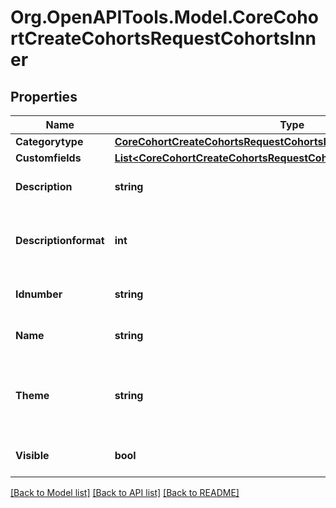 # Org.OpenAPITools.Model.CoreCohortCreateCohortsRequestCohortsInner

## Properties

Name | Type | Description | Notes
------------ | ------------- | ------------- | -------------
**Categorytype** | [**CoreCohortCreateCohortsRequestCohortsInnerCategorytype**](CoreCohortCreateCohortsRequestCohortsInnerCategorytype.md) |  | [optional] 
**Customfields** | [**List&lt;CoreCohortCreateCohortsRequestCohortsInnerCustomfieldsInner&gt;**](CoreCohortCreateCohortsRequestCohortsInnerCustomfieldsInner.md) |  | [optional] 
**Description** | **string** | cohort description | [optional] [default to "null"]
**Descriptionformat** | **int** | description format (1 &#x3D; HTML, 0 &#x3D; MOODLE, 2 &#x3D; PLAIN, or 4 &#x3D; MARKDOWN) | [optional] [default to 1]
**Idnumber** | **string** | cohort idnumber | [optional] [default to "null"]
**Name** | **string** | cohort name | [optional] [default to "null"]
**Theme** | **string** | the cohort theme. The allowcohortthemes setting must be enabled on Moodle | [optional] [default to "null"]
**Visible** | **bool** | cohort visible | [optional] [default to true]

[[Back to Model list]](../README.md#documentation-for-models) [[Back to API list]](../README.md#documentation-for-api-endpoints) [[Back to README]](../README.md)

